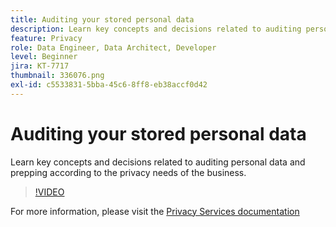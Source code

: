 ```yaml
---
title: Auditing your stored personal data
description: Learn key concepts and decisions related to auditing personal data and prepping according to the privacy needs of the business.
feature: Privacy
role: Data Engineer, Data Architect, Developer
level: Beginner
jira: KT-7717
thumbnail: 336076.png
exl-id: c5533831-5bba-45c6-8ff8-eb38accf0d42
---
```

# Auditing your stored personal data

Learn key concepts and decisions related to auditing personal data and prepping according to the privacy needs of the business.

>[!VIDEO](https://video.tv.adobe.com/v/336076?quality=12&learn=on)

For  more information, please visit the [Privacy Services documentation](https://experienceleague.adobe.com/docs/experience-platform/privacy/home.html)